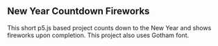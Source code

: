 <h2> New Year Countdown Fireworks </h2>

This short p5.js based project counts down to the New Year and shows fireworks upon completion. This project also uses Gotham font.


